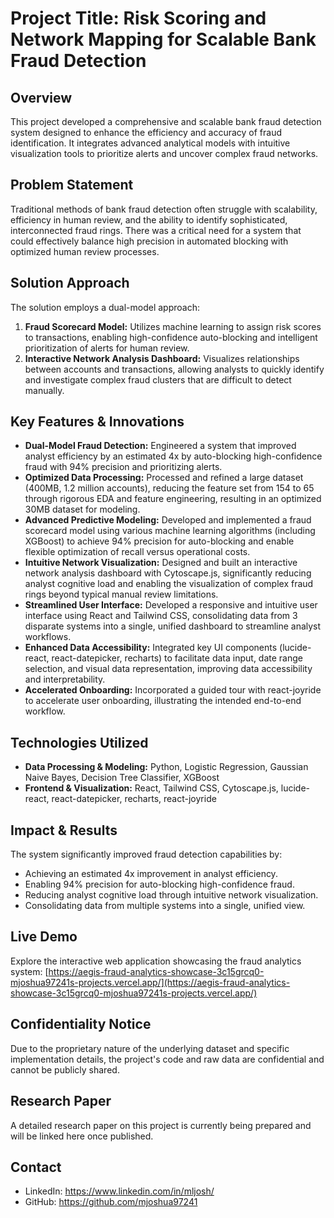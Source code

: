 # Project Title: Risk Scoring and Network Mapping for Scalable Bank Fraud Detection

## Overview
This project developed a comprehensive and scalable bank fraud detection system designed to enhance the efficiency and accuracy of fraud identification. It integrates advanced analytical models with intuitive visualization tools to prioritize alerts and uncover complex fraud networks.

## Problem Statement
Traditional methods of bank fraud detection often struggle with scalability, efficiency in human review, and the ability to identify sophisticated, interconnected fraud rings. There was a critical need for a system that could effectively balance high precision in automated blocking with optimized human review processes.

## Solution Approach
The solution employs a dual-model approach:
1.  **Fraud Scorecard Model:** Utilizes machine learning to assign risk scores to transactions, enabling high-confidence auto-blocking and intelligent prioritization of alerts for human review.
2.  **Interactive Network Analysis Dashboard:** Visualizes relationships between accounts and transactions, allowing analysts to quickly identify and investigate complex fraud clusters that are difficult to detect manually.

## Key Features & Innovations
*   **Dual-Model Fraud Detection:** Engineered a system that improved analyst efficiency by an estimated 4x by auto-blocking high-confidence fraud with 94% precision and prioritizing alerts.
*   **Optimized Data Processing:** Processed and refined a large dataset (400MB, 1.2 million accounts), reducing the feature set from 154 to 65 through rigorous EDA and feature engineering, resulting in an optimized 30MB dataset for modeling.
*   **Advanced Predictive Modeling:** Developed and implemented a fraud scorecard model using various machine learning algorithms (including XGBoost) to achieve 94% precision for auto-blocking and enable flexible optimization of recall versus operational costs.
*   **Intuitive Network Visualization:** Designed and built an interactive network analysis dashboard with Cytoscape.js, significantly reducing analyst cognitive load and enabling the visualization of complex fraud rings beyond typical manual review limitations.
*   **Streamlined User Interface:** Developed a responsive and intuitive user interface using React and Tailwind CSS, consolidating data from 3 disparate systems into a single, unified dashboard to streamline analyst workflows.
*   **Enhanced Data Accessibility:** Integrated key UI components (lucide-react, react-datepicker, recharts) to facilitate data input, date range selection, and visual data representation, improving data accessibility and interpretability.
*   **Accelerated Onboarding:** Incorporated a guided tour with react-joyride to accelerate user onboarding, illustrating the intended end-to-end workflow.

## Technologies Utilized
*   **Data Processing & Modeling:** Python, Logistic Regression, Gaussian Naive Bayes, Decision Tree Classifier, XGBoost
*   **Frontend & Visualization:** React, Tailwind CSS, Cytoscape.js, lucide-react, react-datepicker, recharts, react-joyride

## Impact & Results
The system significantly improved fraud detection capabilities by:
*   Achieving an estimated 4x improvement in analyst efficiency.
*   Enabling 94% precision for auto-blocking high-confidence fraud.
*   Reducing analyst cognitive load through intuitive network visualization.
*   Consolidating data from multiple systems into a single, unified view.

## Live Demo
Explore the interactive web application showcasing the fraud analytics system:
[https://aegis-fraud-analytics-showcase-3c15grcq0-mjoshua97241s-projects.vercel.app/](https://aegis-fraud-analytics-showcase-3c15grcq0-mjoshua97241s-projects.vercel.app/)

## Confidentiality Notice
Due to the proprietary nature of the underlying dataset and specific implementation details, the project's code and raw data are confidential and cannot be publicly shared.

## Research Paper
A detailed research paper on this project is currently being prepared and will be linked here once published.

## Contact
*   LinkedIn: https://www.linkedin.com/in/mljosh/
*   GitHub: https://github.com/mjoshua97241
